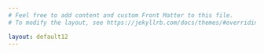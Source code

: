 ```yaml
---
# Feel free to add content and custom Front Matter to this file.
# To modify the layout, see https://jekyllrb.com/docs/themes/#overriding-theme-defaults

layout: default12
---
```

